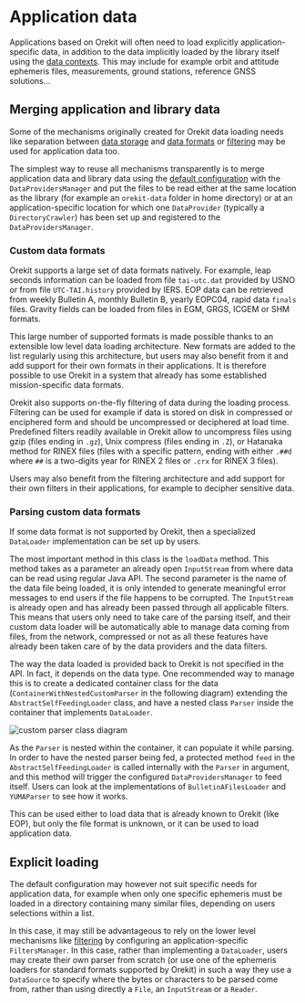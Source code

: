 <!--- Copyright 2002-2021 CS GROUP
  Licensed under the Apache License, Version 2.0 (the "License");
  you may not use this file except in compliance with the License.
  You may obtain a copy of the License at

    http://www.apache.org/licenses/LICENSE-2.0

  Unless required by applicable law or agreed to in writing, software
  distributed under the License is distributed on an "AS IS" BASIS,
  WITHOUT WARRANTIES OR CONDITIONS OF ANY KIND, either express or implied.
  See the License for the specific language governing permissions and
  limitations under the License.
-->

# Application data

Applications based on Orekit will often need to load explicitly application-specific
data, in addition to the data implicitly loaded by the library itself using the
[data contexts](./contexts.html). This may include for example orbit and
attitude ephemeris files, measurements, ground stations, reference GNSS solutions...

## Merging application and library data

Some of the mechanisms originally created for Orekit data loading needs
like separation between [data storage](./default-configuration.html#Data_storage) and
[data formats](./default-configuration.html#Data_formats) or [filtering](./filtering.html)
may be used for application data too.

The simplest way to reuse all mechanisms transparently is to merge application data
and library data using the [default configuration](./default-configuration.html) with
the `DataProvidersManager` and put the files to be read either at the same location
as the library (for example an `orekit-data` folder in home directory) or at an
application-specific location for which one `DataProvider` (typically a `DirectoryCrawler`)
has been set up and registered to the `DataProvidersManager`.

### Custom data formats
Orekit supports a large set of data formats natively. For example, leap seconds information
can be loaded from file `tai-utc.dat` provided by USNO or from file `UTC-TAI.history` provided
by IERS. EOP data can be retrieved from weekly Bulletin A, monthly Bulletin B, yearly EOPC04,
rapid data `finals` files. Gravity fields can be loaded from files in EGM, GRGS, ICGEM or SHM
formats.

This large number of supported formats is made possible thanks to an extensible low level
data loading architecture. New formats are added to the list regularly using this architecture,
but users may also benefit from it and add support for their own formats in their applications.
It is therefore possible to use Orekit in a system that already has some established
mission-specific data formats.

Orekit also supports on-the-fly filtering of data during the loading process. Filtering
can be used for example if data is stored on disk in compressed or enciphered form and
should be uncompressed or deciphered at load time. Predefined filters readily available
in Orekit allow to uncompress files using gzip (files ending in `.gz`), Unix compress
(files ending in `.Z`), or Hatanaka method for RINEX files (files with a specific pattern,
ending with either `.##d` where `##` is a two-digits year for RINEX 2 files or `.crx`
for RINEX 3 files).

Users may also benefit from the filtering architecture and add support for their own
filters in their applications, for example to decipher sensitive data.

### Parsing custom data formats

If some data format is not supported by Orekit, then a
specialized `DataLoader` implementation can be set up by users.

The most important method in this class is the `loadData` method. This method takes
as a parameter an already open `InputStream` from where data can be read using regular
Java API. The second parameter is the name of the data file being loaded, it is only
intended to generate meaningful error messages to end users if the file happens to be
corrupted. The `InputStream` is already open and has already been passed through
all applicable filters. This means that users only need to take care of the parsing itself,
and their custom data loader will be automatically able to manage data coming from
files, from the network, compressed or not as all these features have already been
taken care of by the data providers and the data filters.

The way the data loaded is provided back to Orekit is not specified in the
API. In fact, it depends on the data type. One recommended way to manage this
is to create a dedicated container class for the data (`ContainerWithNestedCustomParser` in
the following diagram) extending the `AbstractSelfFeedingLoader` class, and have a nested
class `Parser` inside the container that implements `DataLoader`.

![custom parser class diagram](../images/design/custom-parser-class-diagram.png)

As the `Parser` is nested within the container, it can populate it while parsing.
In order to have the nested parser being fed, a protected method `feed` in the
`AbstractSelfFeedingLoader` is called internally with the `Parser` in argument,
and this method will trigger the configured `DataProvidersManager` to feed itself.
Users can look at the implementations of `BulletinAFilesLoader` and `YUMAParser`
to see how it works.

This can be used either to load data that is already known to Orekit (like EOP), but
only the file format is unknown, or it can be used to load application data.

## Explicit loading

The default configuration may however not suit specific needs for application data,
for example when only one specific ephemeris must be loaded in a directory containing
many similar files, depending on users selections within a list.

In this case, it may still be advantageous to rely on the lower level mechanisms
like [filtering](./filtering.html) by configuring an application-specific `FiltersManager`.
In this case, rather than implementing a `DataLoader`, users may create their own parser
from scratch (or use one of the ephemeris loaders for standard formats supported by Orekit)
in such a way they use a `DataSource` to specify where the bytes or characters to be parsed
come from, rather than using directly a `File`, an `InputStream` or a `Reader`.

